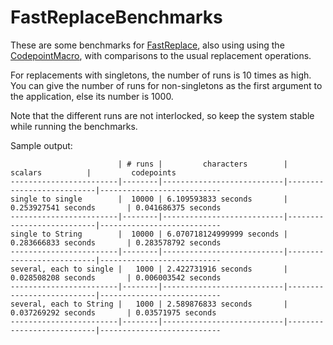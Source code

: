 # FastReplaceBenchmarks

These are some benchmarks for [FastReplace](https://github.com/stefanspringer1/FastReplace), also using using the [CodepointMacro](https://github.com/stefanspringer1/CodepointMacro), with comparisons to the usual replacement operations.

For replacements with singletons, the number of runs is 10 times as high. You can give the number of runs for non-singletons as the first argument to the application, else its number is 1000.

Note that the different runs are not interlocked, so keep the system stable while running the benchmarks.

Sample output:

```text
                        | # runs |         characters        |          scalars          |         codepoints       
------------------------|--------|---------------------------|---------------------------|---------------------------
single to single        |  10000 | 6.109593833 seconds       | 0.253927541 seconds       | 0.041686375 seconds      
------------------------|--------|---------------------------|---------------------------|---------------------------
single to String        |  10000 | 6.070718124999999 seconds | 0.283666833 seconds       | 0.283578792 seconds      
------------------------|--------|---------------------------|---------------------------|---------------------------
several, each to single |   1000 | 2.422731916 seconds       | 0.028508208 seconds       | 0.006003542 seconds      
------------------------|--------|---------------------------|---------------------------|---------------------------
several, each to String |   1000 | 2.589876833 seconds       | 0.037269292 seconds       | 0.03571975 seconds       
------------------------|--------|---------------------------|---------------------------|---------------------------
```
